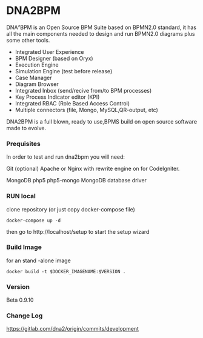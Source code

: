 # DNA2BPM

DNA²BPM is an Open Source BPM Suite based on BPMN2.0 standard, it has all the main components needed to design and run BPMN2.0 diagrams plus some other tools.

  - Integrated User Experience
  - BPM Designer (based on Oryx)
  - Execution Engine
  - Simulation Engine (test before release)
  - Case Manager
  - Diagram Browser
  - Integrated Inbox (send/recive from/to BPM processes)
  - Key Process Indicator editor (KPI)
  - Integrated RBAC (Role Based Access Control)
  - Multiple connectors (file, Mongo, MySQL,QR-output, etc)

DNA2BPM is a full blown, ready to use,BPMS build on open source software made to evolve.

### Prequisites
In order to test and run dna2bpm you will need:

Git (optional)
Apache or Nginx with rewrite engine on for CodeIgniter.

MongoDB
php5
php5-mongo MongoDB database driver

### RUN local
clone repository (or just copy docker-compose file)
``` 
docker-compose up -d
``` 
then go to http://localhost/setup to start the setup wizard

### Build Image
for an stand -alone image
```
docker build -t $DOCKER_IMAGENAME:$VERSION .
```
### Version
Beta 0.9.10

### Change Log
https://gitlab.com/dna2/origin/commits/development